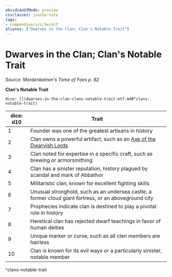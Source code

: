 ```yaml
---
obsidianUIMode: preview
cssclasses: json5e-note
tags:
- compendium/src/5e/mtf
aliases: ["Dwarves in the Clan; Clan's Notable Trait"]
---
```

# Dwarves in the Clan; Clan's Notable Trait
*Source: Mordenkainen's Tome of Foes p. 82* 

**Clan's Notable Trait**

`dice: [](dwarves-in-the-clan-clans-notable-trait-mtf.md#^clans-notable-trait)`

| dice: d10 | Trait |
|-----------|-------|
| 1 | Founder was one of the greatest artisans in history |
| 2 | Clan owns a powerful artifact, such as an [Axe of the Dwarvish Lords](2-Mechanics/CLI/items/axe-of-the-dwarvish-lords.md) |
| 3 | Clan noted for expertise in a specific craft, such as brewing or armorsmithing |
| 4 | Clan has a sinister reputation, history plagued by scandal and mark of Abbathor |
| 5 | Militaristic clan, known for excellent fighting skills |
| 6 | Unusual stronghold, such as an undersea castle, a former cloud giant fortress, or an aboveground city |
| 7 | Prophecies indicate clan is destined to play a pivotal role in history |
| 8 | Heretical clan has rejected dwarf teachings in favor of human deities |
| 9 | Unique marker or curse, such as all clan members are hairless |
| 10 | Clan is known for its evil ways or a particularly sinister, notable member |
^clans-notable-trait